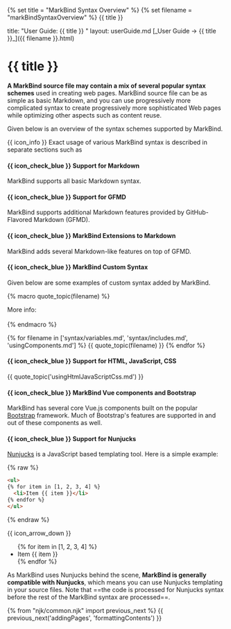 {% set title = "MarkBind Syntax Overview" %}
{% set filename = "markBindSyntaxOverview" %}
<span id="title" class="d-none">{{ title }}</span>

<frontmatter>
  title: "User Guide: {{ title }} "
  layout: userGuide.md
</frontmatter>

<span id="link" class="d-none">
[_User Guide → {{ title }}_]({{ filename }}.html)
</span>

# {{ title }}


<div class="lead" id="overview">

**A MarkBind source file may contain a mix of several popular syntax schemes** used in creating web pages. MarkBind source file can be as simple as basic Markdown, and you can use progressively more complicated syntax to create progressively more sophisticated Web pages while optimizing other aspects such as content reuse.
</div>

Given below is an overview of the syntax schemes supported by MarkBind.

<box>

{{ icon_info }} Exact usage of various MarkBind syntax is described in separate sections such as <include src="formattingContents.md#link" inline trim />
</box>

#### {{ icon_check_blue }} Support for Markdown

MarkBind supports all basic Markdown syntax.

<panel type="seamless" header="Some examples ...">
<include src="syntax/headings.md#main-example" />
<include src="syntax/textStyles.md#main-example-markdown" />
<include src="syntax/links.md#main-example" />
</panel>

<!-- ======================================================================================================= -->

#### {{ icon_check_blue }} Support for GFMD

MarkBind supports additional Markdown features provided by GitHub-Flavored Markdown (GFMD).

<panel type="seamless" header="Some examples ...">
<include src="syntax/code.md#main-example" />
<include src="syntax/lists.md#main-example-gfmd" />
<include src="syntax/emoji.md#main-example" />
</panel>


<!-- ======================================================================================================= -->

#### {{ icon_check_blue }} MarkBind Extensions to Markdown

MarkBind adds several Markdown-like features on top of GFMD.

<panel type="seamless" header="Some examples ...">
<include src="syntax/textStyles.md#main-example-markbind" />
<include src="syntax/lists.md#main-example-markbind" />
<include src="syntax/footnotes.md#main-example-markbind" />
</panel>

<!-- ======================================================================================================= -->

#### {{ icon_check_blue }} MarkBind Custom Syntax

Given below are some examples of custom syntax added by MarkBind.

{% macro quote_topic(filename) %}
<blockquote>
<include src="{{ filename }}#overview" inline />
</blockquote>

<div class="indented">
More info: <include src="{{ filename }}#link" inline trim/>
</div>
<br>
{% endmacro %}

{% for filename in ['syntax/variables.md', 'syntax/includes.md', 'usingComponents.md'] %}
{{ quote_topic(filename) }}
{% endfor %}

<!-- ======================================================================================================= -->

#### {{ icon_check_blue }} Support for HTML, JavaScript, CSS

{{ quote_topic('usingHtmlJavaScriptCss.md') }}

<!-- ======================================================================================================= -->

#### {{ icon_check_blue }} MarkBind Vue components and Bootstrap

MarkBind has several core Vue.js components built on the popular [Bootstrap](https://getbootstrap.com/docs/4.2/getting-started/introduction/) framework. Much of Bootstrap's features are supported in and out of these components as well.

<!-- ======================================================================================================= -->

#### {{ icon_check_blue }} Support for Nunjucks

[Nunjucks](https://mozilla.github.io/nunjucks/) is a JavaScript based templating tool. Here is a simple example:

{% raw %}
```html
<ul>
{% for item in [1, 2, 3, 4] %}
  <li>Item {{ item }}</li>
{% endfor %}
</ul>
```
{% endraw %}

{{ icon_arrow_down }}

<box>
<ul>
{% for item in [1, 2, 3, 4] %}
  <li>Item {{ item }}</li>
{% endfor %}
</ul>
</box>

As MarkBind uses Nunjucks behind the scene, **MarkBind is generally compatible with Nunjucks**, which means you can use Nunjucks templating in your source files. Note that ==the code is processed for Nunjucks syntax before the rest of the MarkBind syntax are processed==.

{% from "njk/common.njk" import previous_next %}
{{ previous_next('addingPages', 'formattingContents') }}
